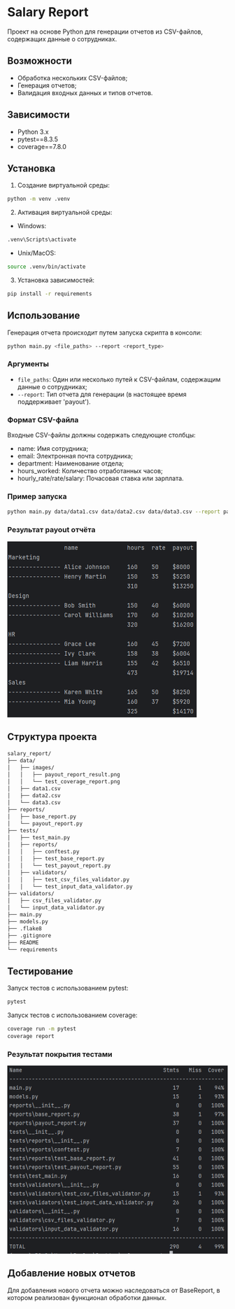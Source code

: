 # Salary Report

Проект на основе Python для генерации отчетов из CSV-файлов, содержащих данные о сотрудниках.

## Возможности

- Обработка нескольких CSV-файлов;
- Генерация отчетов;
- Валидация входных данных и типов отчетов.

## Зависимости

- Python 3.x
- pytest==8.3.5
- coverage==7.8.0

## Установка

1. Создание виртуальной среды:
```bash
python -m venv .venv
```
2. Активация виртуальной среды:
- Windows:
```bash
.venv\Scripts\activate
```
- Unix/MacOS:
```bash
source .venv/bin/activate
```
3. Установка зависимостей:
```bash
pip install -r requirements
```

## Использование

Генерация отчета происходит путем запуска скрипта в консоли:

```bash
python main.py <file_paths> --report <report_type>
```

### Аргументы

- `file_paths`: Один или несколько путей к CSV-файлам, содержащим данные о сотрудниках;
- `--report`: Тип отчета для генерации (в настоящее время поддерживает 'payout').

### Формат CSV-файла

Входные CSV-файлы должны содержать следующие столбцы:
- name: Имя сотрудника;
- email: Электронная почта сотрудника;
- department: Наименование отдела;
- hours_worked: Количество отработанных часов;
- hourly_rate/rate/salary: Почасовая ставка или зарплата.

### Пример запуска

```bash
python main.py data/data1.csv data/data2.csv data/data3.csv --report payout
```

### Результат payout отчёта

![img.png](data/images/payout_report_result.png)

## Структура проекта

```
salary_report/
├── data/
│   ├── images/
│   │   ├── payout_report_result.png
│   │   └── test_coverage_report.png
│   ├── data1.csv
│   ├── data2.csv
│   └── data3.csv
├── reports/
│   ├── base_report.py
│   └── payout_report.py
├── tests/
│   ├── test_main.py
│   ├── reports/
│   │   ├── conftest.py
│   │   ├── test_base_report.py
│   │   └── test_payout_report.py
│   ├── validators/
│   │   ├── test_csv_files_validator.py
│   │   └── test_input_data_validator.py
├── validators/
│   ├── csv_files_validator.py
│   └── input_data_validator.py
├── main.py
├── models.py
├── .flake8
├── .gitignore
├── README
└── requirements
```

## Тестирование

Запуск тестов с использованием pytest:
```bash
pytest
```

Запуск тестов с использованием coverage:
```bash
coverage run -m pytest
coverage report
```

### Результат покрытия тестами

![img.png](data\images\test_coverage_report.png)

## Добавление новых отчетов

Для добавления нового отчета можно наследоваться от BaseReport, в котором реализован функционал обработки данных.